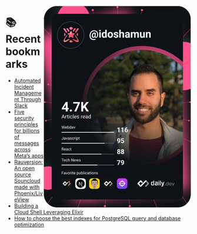 <a href="https://app.daily.dev/idoshamun"><img src="https://raw.githubusercontent.com/idoshamun/idoshamun/devcard/devcard.svg" align='right' width="400" alt="Ido Shamun's Dev Card"/></a>

# 📚 Recent bookmarks
<!-- BOOKMARKS:START -->
- [Automated Incident Management Through Slack](https://app.daily.dev/posts/0mcROnwXz?utm_source=rss&utm_medium=bookmarks&utm_campaign=28849d86070e4c099c877ab6837c61f0)
- [Five security principles for billions of messages across Meta’s apps](https://app.daily.dev/posts/8G2-rbzay?utm_source=rss&utm_medium=bookmarks&utm_campaign=28849d86070e4c099c877ab6837c61f0)
- [Rauversion: An open source Souncloud made with Phoenix/LiveView](https://app.daily.dev/posts/7ILcFMGtK?utm_source=rss&utm_medium=bookmarks&utm_campaign=28849d86070e4c099c877ab6837c61f0)
- [Building a Cloud Shell Leveraging Elixir](https://app.daily.dev/posts/MI8iVCNti?utm_source=rss&utm_medium=bookmarks&utm_campaign=28849d86070e4c099c877ab6837c61f0)
- [How to choose the best indexes for PostgreSQL query and database optimization](https://app.daily.dev/posts/TfQEP4-Cx?utm_source=rss&utm_medium=bookmarks&utm_campaign=28849d86070e4c099c877ab6837c61f0)
<!-- BOOKMARKS:END -->
